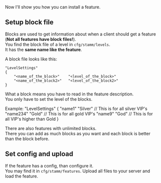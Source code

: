 Now I'll show you how you can install a feature.


## Setup block file

Blocks are used to get information about when a client should get a feature (**Not all features have block files!**).    
You find the block file of a level in `cfg/stamm/levels`.    
It has the **same name like the feature**.

A block file looks like this:

	"LevelSettings"
	{
		"<name_of_the_block>"    "<level_of_the_block>"
		"<name_of_the_block2>"   "<level_of_the_block2>"
	}

What a block means you have to read in the feature description.    
You only have to set the level of the blocks.

Example:
	"LevelSettings"
	{
		"name1"      "Silver"      // This is for all silver VIP's
		"name234"    "Gold"        // This is for all gold VIP's
		"name9"      "God"         // This is for all VIP's higher than Gold
	}

There are also features with unlimited blocks.    
There you can add as much blocks as you want and each block is better than the block before.


## Set config and upload

If the feature has a config, than configure it.    
You may find it in `cfg/stamm/features`.
Upload all files to your server and load the feature.
